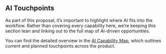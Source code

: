 ## AI Touchpoints

As part of this proposal, it’s important to highlight where AI fits into the workflow. Rather than covering every capability here, we’re keeping this section lean and linking out to the full map of AI-driven opportunities.  

You can find the detailed overview in the [AI Capability Map](/docs/ai-first/ai-capability-map.md), which outlines current and planned touchpoints across the product.
